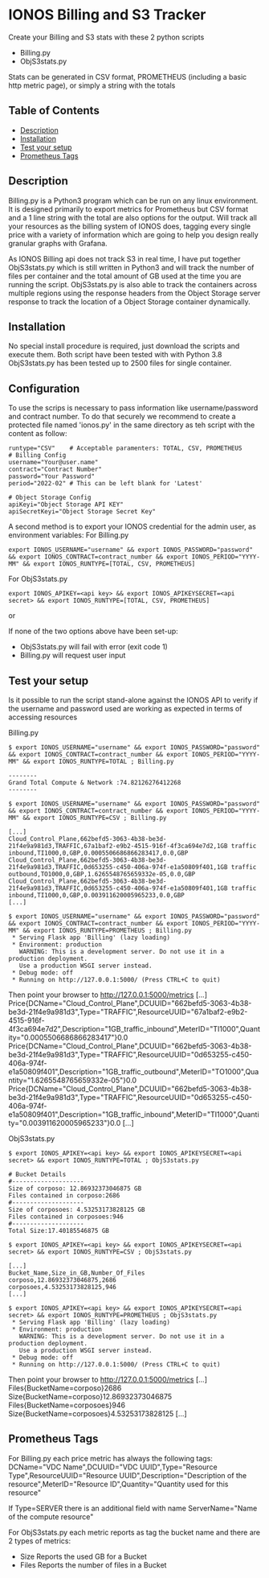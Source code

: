 # IONOS Billing and S3 Tracker

Create your Billing and S3 stats with these 2 python scripts
- Billing.py
- ObjS3stats.py

Stats can be generated in CSV format, PROMETHEUS (including a basic http metric page), or simply a string with the totals

## Table of Contents

- [Description](#description)
- [Installation](#installation)
- [Test your setup](#test-your-setup)
- [Prometheus Tags](#prometheus-tags)

## Description

Billing.py is a Python3 program which can be run on any linux environment.
It is designed primarily to export metrics for Prometheus but CSV format and a 1 line string with the total are also options for the output.
Will track all your resources as the billing system of IONOS does, tagging every single price with a variety of information which are going to 
help you design really granular graphs with Grafana.

As IONOS Billing api does not track S3 in real time, I have put together ObjS3stats.py which is still written in Python3 and will track the number
of files per container and the total amount of GB used at the time you are running the script.
ObjS3stats.py is also able to track the containers across multiple regions using the response headers from the Object Storage server response to
track the location of a Object Storage container dynamically.

## Installation

No special install procedure is required, just download the scripts and execute them.
Both script have been tested with with Python 3.8
ObjS3stats.py has been tested up to 2500 files for single container.

## Configuration

To use the scrips is necessary to pass information like username/password and contract number.
To do that securely we recommend to create a protected file named 'ionos.py' in the same directory as teh script with the content as follow:
```
runtype="CSV"    # Acceptable paramenters: TOTAL, CSV, PROMETHEUS
# Billing Config
username="Your@user.name"
contract="Contract Number"
password="Your Password"
period="2022-02" # This can be left blank for 'Latest'

# Object Storage Config
apiKeyi="Object Storage API KEY"
apiSecretKeyi="Object Storage Secret Key"
```

A second method is to export your IONOS credential for the admin user, as environment variables:
For Billing.py
```
export IONOS_USERNAME="username" && export IONOS_PASSWORD="password" && export IONOS_CONTRACT=contract_number && export IONOS_PERIOD="YYYY-MM" && export IONOS_RUNTYPE=[TOTAL, CSV, PROMETHEUS]
```
For ObjS3stats.py
```
export IONOS_APIKEY=<api key> && export IONOS_APIKEYSECRET=<api secret> && export IONOS_RUNTYPE=[TOTAL, CSV, PROMETHEUS]
```
or

If none of the two options above have been set-up:
- ObjS3stats.py will fail with error (exit code 1)
- Billing.py will request user input

## Test your setup
Is it possible to run the script stand-alone against the IONOS API to verify if the username and password used
are working as expected in terms of accessing resources

Billing.py
```
$ export IONOS_USERNAME="username" && export IONOS_PASSWORD="password" && export IONOS_CONTRACT=contract_number && export IONOS_PERIOD="YYYY-MM" && export IONOS_RUNTYPE=TOTAL ; Billing.py

--------
Grand Total Compute & Network :74.82126276412268
--------

$ export IONOS_USERNAME="username" && export IONOS_PASSWORD="password" && export IONOS_CONTRACT=contract_number && export IONOS_PERIOD="YYYY-MM" && export IONOS_RUNTYPE=CSV ; Billing.py

[...]
Cloud_Control_Plane,662befd5-3063-4b38-be3d-21f4e9a981d3,TRAFFIC,67a1baf2-e9b2-4515-916f-4f3ca694e7d2,1GB traffic inbound,TI1000,0,GBP,0.0005506686866283417,0.0,GBP
Cloud_Control_Plane,662befd5-3063-4b38-be3d-21f4e9a981d3,TRAFFIC,0d653255-c450-406a-974f-e1a50809f401,1GB traffic outbound,TO1000,0,GBP,1.6265548765659332e-05,0.0,GBP
Cloud_Control_Plane,662befd5-3063-4b38-be3d-21f4e9a981d3,TRAFFIC,0d653255-c450-406a-974f-e1a50809f401,1GB traffic inbound,TI1000,0,GBP,0.003911620005965233,0.0,GBP
[...]

$ export IONOS_USERNAME="username" && export IONOS_PASSWORD="password" && export IONOS_CONTRACT=contract_number && export IONOS_PERIOD="YYYY-MM" && export IONOS_RUNTYPE=PROMETHEUS ; Billing.py
 * Serving Flask app 'Billing' (lazy loading)
 * Environment: production
   WARNING: This is a development server. Do not use it in a production deployment.
   Use a production WSGI server instead.
 * Debug mode: off
 * Running on http://127.0.0.1:5000/ (Press CTRL+C to quit)
```
Then point your browser to http://127.0.0.1:5000/metrics
[...]
Price{DCName="Cloud_Control_Plane",DCUUID="662befd5-3063-4b38-be3d-21f4e9a981d3",Type="TRAFFIC",ResourceUUID="67a1baf2-e9b2-4515-916f-4f3ca694e7d2",Description="1GB_traffic_inbound",MeterID="TI1000",Quantity="0.0005506686866283417"}0.0 Price{DCName="Cloud_Control_Plane",DCUUID="662befd5-3063-4b38-be3d-21f4e9a981d3",Type="TRAFFIC",ResourceUUID="0d653255-c450-406a-974f-e1a50809f401",Description="1GB_traffic_outbound",MeterID="TO1000",Quantity="1.6265548765659332e-05"}0.0 Price{DCName="Cloud_Control_Plane",DCUUID="662befd5-3063-4b38-be3d-21f4e9a981d3",Type="TRAFFIC",ResourceUUID="0d653255-c450-406a-974f-e1a50809f401",Description="1GB_traffic_inbound",MeterID="TI1000",Quantity="0.003911620005965233"}0.0
[...]

ObjS3stats.py
```
$ export IONOS_APIKEY=<api key> && export IONOS_APIKEYSECRET=<api secret> && export IONOS_RUNTYPE=TOTAL ; ObjS3stats.py

# Bucket Details
#--------------------
Size of corposo: 12.86932373046875 GB
Files contained in corposo:2686
#--------------------
Size of corposoes: 4.53253173828125 GB
Files contained in corposoes:946
#--------------------
Total Size:17.40185546875 GB

$ export IONOS_APIKEY=<api key> && export IONOS_APIKEYSECRET=<api secret> && export IONOS_RUNTYPE=CSV ; ObjS3stats.py

[...]
Bucket_Name,Size_in_GB,Number_Of_Files
corposo,12.86932373046875,2686
corposoes,4.53253173828125,946
[...]

$ export IONOS_APIKEY=<api key> && export IONOS_APIKEYSECRET=<api secret> && export IONOS_RUNTYPE=PROMETHEUS ; ObjS3stats.py
 * Serving Flask app 'Billing' (lazy loading)
 * Environment: production
   WARNING: This is a development server. Do not use it in a production deployment.
   Use a production WSGI server instead.
 * Debug mode: off
 * Running on http://127.0.0.1:5000/ (Press CTRL+C to quit)
```
Then point your browser to http://127.0.0.1:5000/metrics
[...]
Files{BucketName=corposo}2686
Size{BucketName=corposo}12.86932373046875
Files{BucketName=corposoes}946
Size{BucketName=corposoes}4.53253173828125
[...]


## Prometheus Tags
For Billing.py each price metric has always the following tags:
DCName="VDC Name",DCUUID="VDC UUID",Type="Resource Type",ResourceUUID="Resource UUID",Description="Description of the resource",MeterID="Resource ID",Quantity="Quantity used for this resource"

If Type=SERVER there is an additional field with name ServerName="Name of the compute resource"

For ObjS3stats.py each metric reports as tag the bucket name and there are 2 types of metrics:
- Size
Reports the used GB for a Bucket
- Files
Reports the number of files in a Bucket
